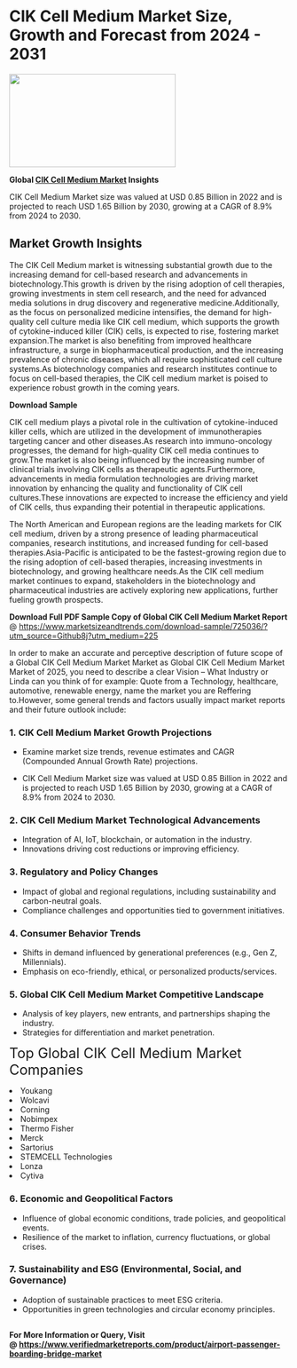 <H1>CIK Cell Medium Market Size, Growth and Forecast from 2024 - 2031</H1><img class="aligncenter size-medium wp-image-584254" src="https://thirdeyenews.in/wp-content/uploads/2024/09/Global-Market-Research-300x168.jpeg" alt="" width="300" height="168" /><p><strong>Global&nbsp;<a href="https://www.marketsizeandtrends.com/download-sample/725036/?utm_source=Github8j?utm_medium=225">CIK Cell Medium Market</a> Insights</strong></p><p>CIK Cell Medium Market size was valued at USD 0.85 Billion in 2022 and is projected to reach USD 1.65 Billion by 2030, growing at a CAGR of 8.9% from 2024 to 2030.</p><p><h2>Market Growth Insights</h2> <p>The CIK Cell Medium market is witnessing substantial growth due to the increasing demand for cell-based research and advancements in biotechnology.This growth is driven by the rising adoption of cell therapies, growing investments in stem cell research, and the need for advanced media solutions in drug discovery and regenerative medicine.Additionally, as the focus on personalized medicine intensifies, the demand for high-quality cell culture media like CIK cell medium, which supports the growth of cytokine-induced killer (CIK) cells, is expected to rise, fostering market expansion.The market is also benefiting from improved healthcare infrastructure, a surge in biopharmaceutical production, and the increasing prevalence of chronic diseases, which all require sophisticated cell culture systems.As biotechnology companies and research institutes continue to focus on cell-based therapies, the CIK cell medium market is poised to experience robust growth in the coming years.</p> <p><strong>Download Sample</strong></p> <p>CIK cell medium plays a pivotal role in the cultivation of cytokine-induced killer cells, which are utilized in the development of immunotherapies targeting cancer and other diseases.As research into immuno-oncology progresses, the demand for high-quality CIK cell media continues to grow.The market is also being influenced by the increasing number of clinical trials involving CIK cells as therapeutic agents.Furthermore, advancements in media formulation technologies are driving market innovation by enhancing the quality and functionality of CIK cell cultures.These innovations are expected to increase the efficiency and yield of CIK cells, thus expanding their potential in therapeutic applications.</p> <p>The North American and European regions are the leading markets for CIK cell medium, driven by a strong presence of leading pharmaceutical companies, research institutions, and increased funding for cell-based therapies.Asia-Pacific is anticipated to be the fastest-growing region due to the rising adoption of cell-based therapies, increasing investments in biotechnology, and growing healthcare needs.As the CIK cell medium market continues to expand, stakeholders in the biotechnology and pharmaceutical industries are actively exploring new applications, further fueling growth prospects.</p> <p><span class=""><strong>Download Full PDF Sample Copy of Global CIK Cell Medium Market Report</strong> @ <a href="https://www.marketsizeandtrends.com/download-sample/725036/?utm_source=Github8j?utm_medium=225" target="_blank">https://www.marketsizeandtrends.com/download-sample/725036/?utm_source=Github8j?utm_medium=225</a></span></p><p>In order to make an accurate and perceptive description of future scope of a Global&nbsp;CIK Cell Medium Market Market as Global&nbsp;CIK Cell Medium Market Market of 2025, you need to describe a clear Vision &ndash; What Industry or Linda can you think of for example: Quote from a Technology, healthcare, automotive, renewable energy, name the market you are Reffering to.However, some general trends and factors usually impact market reports and their future outlook include:</p><h3>1.&nbsp;<strong>CIK Cell Medium Market Growth Projections</strong></h3><ul><li>Examine market size trends, revenue estimates and CAGR (Compounded Annual Growth Rate) projections.</li><li><p>CIK Cell Medium Market size was valued at USD 0.85 Billion in 2022 and is projected to reach USD 1.65 Billion by 2030, growing at a CAGR of 8.9% from 2024 to 2030.</p></li></ul><h3>2.&nbsp;<strong>CIK Cell Medium Market Technological Advancements</strong></h3><ul><li>Integration of AI, IoT, blockchain, or automation in the industry.</li><li>Innovations driving cost reductions or improving efficiency.</li></ul><h3>3.&nbsp;<strong>Regulatory and Policy Changes</strong></h3><ul><li>Impact of global and regional regulations, including sustainability and carbon-neutral goals.</li><li>Compliance challenges and opportunities tied to government initiatives.</li></ul><h3>4.&nbsp;<strong>Consumer Behavior Trends</strong></h3><ul><li>Shifts in demand influenced by generational preferences (e.g., Gen Z, Millennials).</li><li>Emphasis on eco-friendly, ethical, or personalized products/services.</li></ul><h3>5.&nbsp;<strong>Global CIK Cell Medium Market Competitive Landscape</strong></h3><ul><li>Analysis of key players, new entrants, and partnerships shaping the industry.</li><li>Strategies for differentiation and market penetration.</li></ul><p data-pm-slice="1 1 []"><span style="color: inherit; font-family: inherit; font-size: 25px;">Top Global CIK Cell Medium Market Companies</span></p><div class="" data-test-id=""><p><li>Youkang</li><li> Wolcavi</li><li> Corning</li><li> Nobimpex</li><li> Thermo Fisher</li><li> Merck</li><li> Sartorius</li><li> STEMCELL Technologies</li><li> Lonza</li><li> Cytiva</li></p></div><h3>6.&nbsp;<strong>Economic and Geopolitical Factors</strong></h3><ul><li>Influence of global economic conditions, trade policies, and geopolitical events.</li><li>Resilience of the market to inflation, currency fluctuations, or global crises.</li></ul><h3>7.&nbsp;<strong>Sustainability and ESG (Environmental, Social, and Governance)</strong></h3><ul><li>Adoption of sustainable practices to meet ESG criteria.</li><li>Opportunities in green technologies and circular economy principles.</li></ul><h2><strong style="font-size: 14px;">For More Information or Query, Visit @&nbsp;</strong><a style="background-color: #ffffff; font-size: 14px;" href="https://www.marketsizeandtrends.com/report/cik-cell-medium-market/" target="_blank">https://www.verifiedmarketreports.com/product/airport-passenger-boarding-bridge-market</a></h2>